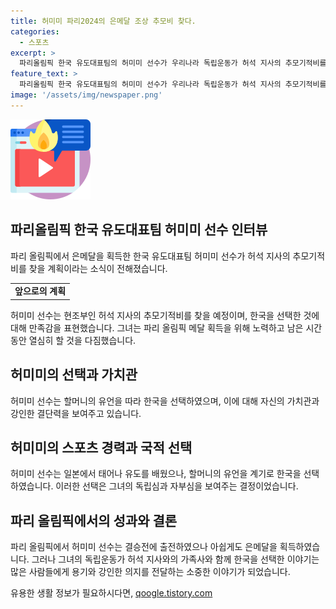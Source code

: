 ```yaml
---
title: 허미미 파리2024의 은메달 조상 추모비 찾다.
categories:
  - 스포츠
excerpt: >
  파리올림픽 한국 유도대표팀의 허미미 선수가 우리나라 독립운동가 허석 지사의 추모기적비를 찾을 계획이며, 한국을 선택한 것에 대한 생각을 털어놨다. 허미미는 현조부의 유언으로 한국국적을 선택하게 되었으며, 파리올림픽에서는 은메달을 획득했다. 또한 할아버지와 할머니를 떠올리며 올림픽에 나선 감회를 전했으며, 가장같이 선수생활을 하고 싶었던 할머니를 위해 노력할 것을 다짐했다. 최근 1위를 차지한 선수에게 패배하며 은메달을 획득했지만, 다음 올림픽을 향해 더 열심히 하겠다고 말했다.
feature_text: >
  파리올림픽 한국 유도대표팀의 허미미 선수가 우리나라 독립운동가 허석 지사의 추모기적비를 찾을 계획이며, 한국을 선택한 것에 대한 생각을 털어놨다. 허미미는 현조부의 유언으로 한국국적을 선택하게 되었으며, 파리올림픽에서는 은메달을 획득했다. 또한 할아버지와 할머니를 떠올리며 올림픽에 나선 감회를 전했으며, 가장같이 선수생활을 하고 싶었던 할머니를 위해 노력할 것을 다짐했다. 최근 1위를 차지한 선수에게 패배하며 은메달을 획득했지만, 다음 올림픽을 향해 더 열심히 하겠다고 말했다.
image: '/assets/img/newspaper.png'
---
```


<p><img src="/assets/img/news.png" alt="rentncar 속보" /></p>

<h2 data-ke-size="size26">파리올림픽 한국 유도대표팀 허미미 선수 인터뷰</h2>

<p data-ke-size="size16">파리 올림픽에서 은메달을 획득한 한국 유도대표팀 허미미 선수가 허석 지사의 추모기적비를 찾을 계획이라는 소식이 전해졌습니다.</p>

<table style="width: 100%;">
  <tbody>
    <tr>
      <td style="text-align: center; height: 17px;"><b>앞으로의 계획</b></td>
    </tr>
  </tbody>
</table>

<p data-ke-size="size16">허미미 선수는 현조부인 허석 지사의 추모기적비를 찾을 예정이며, 한국을 선택한 것에 대해 만족감을 표현했습니다. 그녀는 파리 올림픽 메달 획득을 위해 노력하고 남은 시간 동안 열심히 할 것을 다짐했습니다.</p>

<h2 data-ke-size="size26">허미미의 선택과 가치관</h2>

<p data-ke-size="size16">허미미 선수는 할머니의 유언을 따라 한국을 선택하였으며, 이에 대해 자신의 가치관과 강인한 결단력을 보여주고 있습니다.</p>

<h2 data-ke-size="size26">허미미의 스포츠 경력과 국적 선택</h2>

<p data-ke-size="size16">허미미 선수는 일본에서 태어나 유도를 배웠으나, 할머니의 유언을 계기로 한국을 선택하였습니다. 이러한 선택은 그녀의 독립심과 자부심을 보여주는 결정이었습니다.</p>

<h2 data-ke-size="size26">파리 올림픽에서의 성과와 결론</h2>

<p data-ke-size="size16">파리 올림픽에서 허미미 선수는 결승전에 출전하였으나 아쉽게도 은메달을 획득하였습니다. 그러나 그녀의 독립운동가 허석 지사와의 가족사와 함께 한국을 선택한 이야기는 많은 사람들에게 용기와 강인한 의지를 전달하는 소중한 이야기가 되었습니다.</p>
유용한 생활 정보가 필요하시다면, <a href="https://qoogle.tistory.com" rel="dofollow">qoogle.tistory.com</a>


